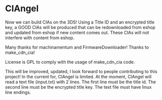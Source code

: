 # CIAngel

Now we can build CIAs on the 3DS!
Using a Title ID and an encrypted title key, a GOOD CIAs will be produced that can be redownloaded from eshop and updated from eshop if new content comes out. These CIAs will not interfere with content from eshop.

Many thanks for machinamentum and FirmwareDownloader! Thanks to make_cdn_cia!

License is GPL to comply with the usage of make_cdn_cia code.


This will be improved, updated, I look forward to people contributing to this project!
In the current for, CIAngel is limited.
At the moment, CIAngel will read a text file (input.txt) with 2 lines.
The first line must be the title id.
The second line must be the encrypted title key.
The text file must have linux line endings.
